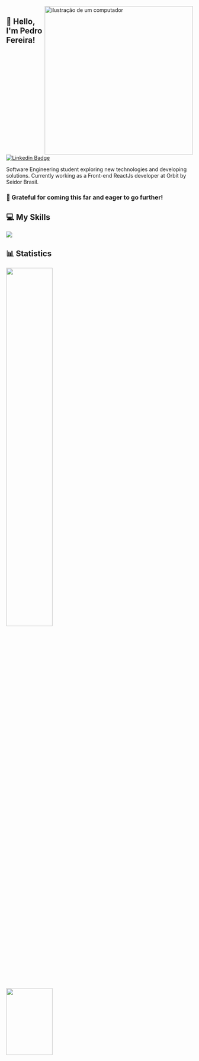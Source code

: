 <img src="https://raw.githubusercontent.com/MicaelliMedeiros/micaellimedeiros/master/image/computer-illustration.png" alt="ilustração de um computador" min-width="400px" max-width="400px" width="400px" align="right">

## 🖖 Hello, <strong>I'm Pedro Fereira!</strong>

[![Linkedin Badge](https://img.shields.io/badge/-Pedro%20Ferreira-3333cc?style=flat-square&logo=Linkedin&logoColor=white&link=https://www.linkedin.com/in/pedro-fer/)](https://www.linkedin.com/in/pedro-fer/)

Software Engineering student exploring new technologies and developing solutions. Currently working as a Front-end ReactJs developer at Orbit by Seidor Brasil.
 
### 🚀 Grateful for coming this far and eager to go further! 

## 💻 My Skills

  <a href="https://skillicons.dev">
    <img src="https://skillicons.dev/icons?i=vscode,html,css,js,ts,nodejs,react,styledcomponents,sass,tailwind,git,yarn,replit,figma,notion" />
  </a>

## 📊 Statistics

<div width="100%">
    <img src="http://github-readme-streak-stats.herokuapp.com?user=pedrodif&theme=dark&hide_border=true&background=000000&fire=7E3ACE&ring=7E3ACE&currStreakLabel=FFFFFF)](https://git.io/streak-stats" width="49.75%"/>
    <img height="180" src="https://github-readme-stats.vercel.app/api/top-langs/?username=pedrodif&layout=compact&langs_count=10&theme=dark" width="49.75%"/>
</div>

